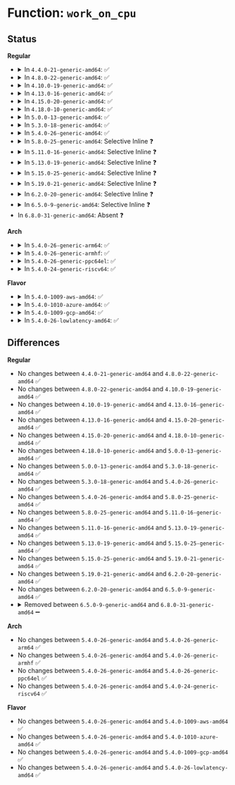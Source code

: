 # Function: <code>work_on_cpu</code>

## Status
<b>Regular</b>
<ul>
<li>
<details>
<summary>In <code>4.4.0-21-generic-amd64</code>: ✅</summary>

```c
long int work_on_cpu(int cpu, long int (*)(void *) fn, void * arg)
```

```json
{
  "name": "work_on_cpu",
  "collision_type": "Unique Global",
  "inline_type": "No",
  "funcs": [
    {
      "addr": 18446744071579480096,
      "name": "work_on_cpu",
      "external": true,
      "loc": "kernel/workqueue.c:4610",
      "file": "kernel/workqueue.c",
      "inline": "seen, unknown",
      "caller_inline": [],
      "caller_func": [
        "arch/x86/kernel/acpi/cstate.c:acpi_processor_ffh_cstate_probe",
        "drivers/pci/pci-driver.c:pci_device_probe",
        "drivers/acpi/processor_throttling.c:acpi_processor_set_throttling",
        "drivers/acpi/processor_throttling.c:acpi_processor_set_throttling",
        "drivers/cpufreq/powernow-k8.c:powernowk8_target"
      ]
    }
  ],
  "symbols": [
    {
      "addr": 18446744071579480096,
      "name": "work_on_cpu",
      "section": ".text",
      "bind": "STB_GLOBAL",
      "size": 143
    }
  ]
}
```
</details>
</li>
<li>
<details>
<summary>In <code>4.8.0-22-generic-amd64</code>: ✅</summary>

```c
long int work_on_cpu(int cpu, long int (*)(void *) fn, void * arg)
```

```json
{
  "name": "work_on_cpu",
  "collision_type": "Unique Global",
  "inline_type": "No",
  "funcs": [
    {
      "addr": 18446744071579493920,
      "name": "work_on_cpu",
      "external": true,
      "loc": "kernel/workqueue.c:4698",
      "file": "kernel/workqueue.c",
      "inline": "seen, unknown",
      "caller_inline": [],
      "caller_func": [
        "arch/x86/kernel/acpi/cstate.c:acpi_processor_ffh_cstate_probe",
        "drivers/pci/pci-driver.c:pci_device_probe",
        "drivers/acpi/processor_throttling.c:acpi_processor_set_throttling",
        "drivers/acpi/processor_throttling.c:acpi_processor_set_throttling",
        "drivers/cpufreq/powernow-k8.c:powernowk8_target"
      ]
    }
  ],
  "symbols": [
    {
      "addr": 18446744071579493920,
      "name": "work_on_cpu",
      "section": ".text",
      "bind": "STB_GLOBAL",
      "size": 143
    }
  ]
}
```
</details>
</li>
<li>
<details>
<summary>In <code>4.10.0-19-generic-amd64</code>: ✅</summary>

```c
long int work_on_cpu(int cpu, long int (*)(void *) fn, void * arg)
```

```json
{
  "name": "work_on_cpu",
  "collision_type": "Unique Global",
  "inline_type": "No",
  "funcs": [
    {
      "addr": 18446744071579513344,
      "name": "work_on_cpu",
      "external": true,
      "loc": "kernel/workqueue.c:4728",
      "file": "kernel/workqueue.c",
      "inline": "seen, unknown",
      "caller_inline": [],
      "caller_func": [
        "arch/x86/kernel/acpi/cstate.c:acpi_processor_ffh_cstate_probe",
        "drivers/pci/pci-driver.c:pci_device_probe",
        "drivers/acpi/processor_throttling.c:acpi_processor_set_throttling",
        "drivers/acpi/processor_throttling.c:acpi_processor_set_throttling",
        "drivers/cpufreq/powernow-k8.c:powernowk8_target"
      ]
    }
  ],
  "symbols": [
    {
      "addr": 18446744071579513344,
      "name": "work_on_cpu",
      "section": ".text",
      "bind": "STB_GLOBAL",
      "size": 143
    }
  ]
}
```
</details>
</li>
<li>
<details>
<summary>In <code>4.13.0-16-generic-amd64</code>: ✅</summary>

```c
long int work_on_cpu(int cpu, long int (*)(void *) fn, void * arg)
```

```json
{
  "name": "work_on_cpu",
  "collision_type": "Unique Global",
  "inline_type": "No",
  "funcs": [
    {
      "addr": 18446744071579501792,
      "name": "work_on_cpu",
      "external": true,
      "loc": "kernel/workqueue.c:4748",
      "file": "kernel/workqueue.c",
      "inline": "seen, unknown",
      "caller_inline": [],
      "caller_func": [
        "arch/x86/kernel/acpi/cstate.c:acpi_processor_ffh_cstate_probe",
        "kernel/workqueue.c:work_on_cpu_safe",
        "drivers/pci/pci-driver.c:pci_device_probe",
        "drivers/acpi/processor_throttling.c:call_on_cpu",
        "drivers/cpufreq/powernow-k8.c:powernowk8_target"
      ]
    }
  ],
  "symbols": [
    {
      "addr": 18446744071579501792,
      "name": "work_on_cpu",
      "section": ".text",
      "bind": "STB_GLOBAL",
      "size": 133
    }
  ]
}
```
</details>
</li>
<li>
<details>
<summary>In <code>4.15.0-20-generic-amd64</code>: ✅</summary>

```c
long int work_on_cpu(int cpu, long int (*)(void *) fn, void * arg)
```

```json
{
  "name": "work_on_cpu",
  "collision_type": "Unique Global",
  "inline_type": "No",
  "funcs": [
    {
      "addr": 18446744071579527808,
      "name": "work_on_cpu",
      "external": true,
      "loc": "kernel/workqueue.c:4774",
      "file": "kernel/workqueue.c",
      "inline": "seen, unknown",
      "caller_inline": [],
      "caller_func": [
        "arch/x86/kernel/acpi/cstate.c:acpi_processor_ffh_cstate_probe",
        "kernel/workqueue.c:work_on_cpu_safe",
        "drivers/pci/pci-driver.c:pci_device_probe",
        "drivers/acpi/processor_throttling.c:call_on_cpu",
        "drivers/cpufreq/powernow-k8.c:powernowk8_target"
      ]
    }
  ],
  "symbols": [
    {
      "addr": 18446744071579527808,
      "name": "work_on_cpu",
      "section": ".text",
      "bind": "STB_GLOBAL",
      "size": 133
    }
  ]
}
```
</details>
</li>
<li>
<details>
<summary>In <code>4.18.0-10-generic-amd64</code>: ✅</summary>

```c
long int work_on_cpu(int cpu, long int (*)(void *) fn, void * arg)
```

```json
{
  "name": "work_on_cpu",
  "collision_type": "Unique Global",
  "inline_type": "No",
  "funcs": [
    {
      "addr": 18446744071579555600,
      "name": "work_on_cpu",
      "external": true,
      "loc": "kernel/workqueue.c:4891",
      "file": "kernel/workqueue.c",
      "inline": "seen, unknown",
      "caller_inline": [],
      "caller_func": [
        "arch/x86/kernel/acpi/cstate.c:acpi_processor_ffh_cstate_probe",
        "kernel/workqueue.c:work_on_cpu_safe",
        "drivers/pci/pci-driver.c:pci_device_probe",
        "drivers/cpufreq/powernow-k8.c:powernowk8_target"
      ]
    }
  ],
  "symbols": [
    {
      "addr": 18446744071579555600,
      "name": "work_on_cpu",
      "section": ".text",
      "bind": "STB_GLOBAL",
      "size": 135
    }
  ]
}
```
</details>
</li>
<li>
<details>
<summary>In <code>5.0.0-13-generic-amd64</code>: ✅</summary>

```c
long int work_on_cpu(int cpu, long int (*)(void *) fn, void * arg)
```

```json
{
  "name": "work_on_cpu",
  "collision_type": "Unique Global",
  "inline_type": "No",
  "funcs": [
    {
      "addr": 18446744071579593216,
      "name": "work_on_cpu",
      "external": true,
      "loc": "kernel/workqueue.c:4914",
      "file": "kernel/workqueue.c",
      "inline": "seen, unknown",
      "caller_inline": [],
      "caller_func": [
        "arch/x86/kernel/acpi/cstate.c:acpi_processor_ffh_cstate_probe",
        "kernel/workqueue.c:work_on_cpu_safe",
        "drivers/pci/pci-driver.c:pci_device_probe",
        "drivers/cpufreq/powernow-k8.c:powernowk8_target"
      ]
    }
  ],
  "symbols": [
    {
      "addr": 18446744071579593216,
      "name": "work_on_cpu",
      "section": ".text",
      "bind": "STB_GLOBAL",
      "size": 135
    }
  ]
}
```
</details>
</li>
<li>
<details>
<summary>In <code>5.3.0-18-generic-amd64</code>: ✅</summary>

```c
long int work_on_cpu(int cpu, long int (*)(void *) fn, void * arg)
```

```json
{
  "name": "work_on_cpu",
  "collision_type": "Unique Global",
  "inline_type": "No",
  "funcs": [
    {
      "addr": 18446744071579618896,
      "name": "work_on_cpu",
      "external": true,
      "loc": "kernel/workqueue.c:5059",
      "file": "kernel/workqueue.c",
      "inline": "seen, unknown",
      "caller_inline": [],
      "caller_func": [
        "arch/x86/kernel/acpi/cstate.c:acpi_processor_ffh_cstate_probe",
        "kernel/workqueue.c:work_on_cpu_safe",
        "drivers/pci/pci-driver.c:pci_device_probe",
        "drivers/cpufreq/powernow-k8.c:powernowk8_target"
      ]
    }
  ],
  "symbols": [
    {
      "addr": 18446744071579618896,
      "name": "work_on_cpu",
      "section": ".text",
      "bind": "STB_GLOBAL",
      "size": 131
    }
  ]
}
```
</details>
</li>
<li>
<details>
<summary>In <code>5.4.0-26-generic-amd64</code>: ✅</summary>

```c
long int work_on_cpu(int cpu, long int (*)(void *) fn, void * arg)
```

```json
{
  "name": "work_on_cpu",
  "collision_type": "Unique Global",
  "inline_type": "No",
  "funcs": [
    {
      "addr": 18446744071579642576,
      "name": "work_on_cpu",
      "external": true,
      "loc": "kernel/workqueue.c:5093",
      "file": "kernel/workqueue.c",
      "inline": "seen, unknown",
      "caller_inline": [],
      "caller_func": [
        "arch/x86/kernel/acpi/cstate.c:acpi_processor_ffh_cstate_probe",
        "kernel/workqueue.c:work_on_cpu_safe",
        "drivers/pci/pci-driver.c:pci_device_probe",
        "drivers/cpufreq/powernow-k8.c:powernowk8_target"
      ]
    }
  ],
  "symbols": [
    {
      "addr": 18446744071579642576,
      "name": "work_on_cpu",
      "section": ".text",
      "bind": "STB_GLOBAL",
      "size": 131
    }
  ]
}
```
</details>
</li>
<li>
<details>
<summary>In <code>5.8.0-25-generic-amd64</code>: Selective Inline ❓</summary>

```c
long int work_on_cpu(int cpu, long int (*)(void *) fn, void * arg)
```

```json
{
  "name": "work_on_cpu",
  "collision_type": "Unique Global",
  "inline_type": "Selective",
  "funcs": [
    {
      "addr": 18446744071579673196,
      "name": "work_on_cpu",
      "external": true,
      "loc": "kernel/workqueue.c:5116",
      "file": "kernel/workqueue.c",
      "inline": "not declared, inlined",
      "caller_inline": [
        "kernel/workqueue.c:work_on_cpu_safe"
      ],
      "caller_func": [
        "arch/x86/kernel/acpi/cstate.c:acpi_processor_ffh_cstate_probe",
        "drivers/pci/pci-driver.c:pci_call_probe",
        "drivers/acpi/processor_throttling.c:__acpi_processor_set_throttling",
        "drivers/acpi/processor_throttling.c:__acpi_processor_set_throttling",
        "drivers/acpi/processor_throttling.c:acpi_processor_get_throttling",
        "drivers/cpufreq/powernow-k8.c:powernowk8_target"
      ]
    }
  ],
  "symbols": [
    {
      "addr": 18446744071579669488,
      "name": "work_on_cpu",
      "section": ".text",
      "bind": "STB_GLOBAL",
      "size": 129
    }
  ]
}
```
</details>
</li>
<li>
<details>
<summary>In <code>5.11.0-16-generic-amd64</code>: Selective Inline ❓</summary>

```c
long int work_on_cpu(int cpu, long int (*)(void *) fn, void * arg)
```

```json
{
  "name": "work_on_cpu",
  "collision_type": "Unique Global",
  "inline_type": "Selective",
  "funcs": [
    {
      "addr": 18446744071579653020,
      "name": "work_on_cpu",
      "external": true,
      "loc": "kernel/workqueue.c:5137",
      "file": "kernel/workqueue.c",
      "inline": "not declared, inlined",
      "caller_inline": [
        "kernel/workqueue.c:work_on_cpu_safe"
      ],
      "caller_func": [
        "arch/x86/kernel/acpi/cstate.c:acpi_processor_ffh_cstate_probe",
        "drivers/pci/pci-driver.c:pci_call_probe",
        "drivers/acpi/processor_throttling.c:__acpi_processor_set_throttling",
        "drivers/acpi/processor_throttling.c:__acpi_processor_set_throttling",
        "drivers/acpi/processor_throttling.c:acpi_processor_get_throttling",
        "drivers/cpufreq/powernow-k8.c:powernowk8_target"
      ]
    }
  ],
  "symbols": [
    {
      "addr": 18446744071579649328,
      "name": "work_on_cpu",
      "section": ".text",
      "bind": "STB_GLOBAL",
      "size": 129
    }
  ]
}
```
</details>
</li>
<li>
<details>
<summary>In <code>5.13.0-19-generic-amd64</code>: Selective Inline ❓</summary>

```c
long int work_on_cpu(int cpu, long int (*)(void *) fn, void * arg)
```

```json
{
  "name": "work_on_cpu",
  "collision_type": "Unique Global",
  "inline_type": "Selective",
  "funcs": [
    {
      "addr": 18446744071579659404,
      "name": "work_on_cpu",
      "external": true,
      "loc": "kernel/workqueue.c:5144",
      "file": "kernel/workqueue.c",
      "inline": "not declared, inlined",
      "caller_inline": [
        "kernel/workqueue.c:work_on_cpu_safe"
      ],
      "caller_func": [
        "arch/x86/kernel/acpi/cstate.c:acpi_processor_ffh_cstate_probe",
        "drivers/pci/pci-driver.c:pci_device_probe",
        "drivers/acpi/processor_throttling.c:__acpi_processor_set_throttling",
        "drivers/acpi/processor_throttling.c:__acpi_processor_set_throttling",
        "drivers/acpi/processor_throttling.c:acpi_processor_get_throttling",
        "drivers/cpufreq/powernow-k8.c:powernowk8_target"
      ]
    }
  ],
  "symbols": [
    {
      "addr": 18446744071579655616,
      "name": "work_on_cpu",
      "section": ".text",
      "bind": "STB_GLOBAL",
      "size": 129
    }
  ]
}
```
</details>
</li>
<li>
<details>
<summary>In <code>5.15.0-25-generic-amd64</code>: Selective Inline ❓</summary>

```c
long int work_on_cpu(int cpu, long int (*)(void *) fn, void * arg)
```

```json
{
  "name": "work_on_cpu",
  "collision_type": "Unique Global",
  "inline_type": "Selective",
  "funcs": [
    {
      "addr": 18446744071579736380,
      "name": "work_on_cpu",
      "external": true,
      "loc": "kernel/workqueue.c:5197",
      "file": "kernel/workqueue.c",
      "inline": "not declared, inlined",
      "caller_inline": [
        "kernel/workqueue.c:work_on_cpu_safe"
      ],
      "caller_func": [
        "arch/x86/kernel/acpi/cstate.c:acpi_processor_ffh_cstate_probe",
        "drivers/pci/pci-driver.c:pci_device_probe",
        "drivers/acpi/processor_throttling.c:__acpi_processor_set_throttling",
        "drivers/acpi/processor_throttling.c:__acpi_processor_set_throttling",
        "drivers/acpi/processor_throttling.c:acpi_processor_get_throttling",
        "drivers/cpufreq/powernow-k8.c:powernowk8_target"
      ]
    }
  ],
  "symbols": [
    {
      "addr": 18446744071579732640,
      "name": "work_on_cpu",
      "section": ".text",
      "bind": "STB_GLOBAL",
      "size": 129
    }
  ]
}
```
</details>
</li>
<li>
<details>
<summary>In <code>5.19.0-21-generic-amd64</code>: Selective Inline ❓</summary>

```c
long int work_on_cpu(int cpu, long int (*)(void *) fn, void * arg)
```

```json
{
  "name": "work_on_cpu",
  "collision_type": "Unique Global",
  "inline_type": "Selective",
  "funcs": [
    {
      "addr": 18446744071579842090,
      "name": "work_on_cpu",
      "external": true,
      "loc": "kernel/workqueue.c:5182",
      "file": "kernel/workqueue.c",
      "inline": "not declared, inlined",
      "caller_inline": [
        "kernel/workqueue.c:work_on_cpu_safe"
      ],
      "caller_func": [
        "arch/x86/kernel/acpi/cstate.c:acpi_processor_ffh_cstate_probe",
        "drivers/pci/pci-driver.c:pci_call_probe",
        "drivers/acpi/processor_throttling.c:__acpi_processor_set_throttling",
        "drivers/acpi/processor_throttling.c:__acpi_processor_set_throttling",
        "drivers/acpi/processor_throttling.c:acpi_processor_get_throttling",
        "drivers/cpufreq/powernow-k8.c:powernowk8_target"
      ]
    }
  ],
  "symbols": [
    {
      "addr": 18446744071579841776,
      "name": "work_on_cpu",
      "section": ".text",
      "bind": "STB_GLOBAL",
      "size": 139
    }
  ]
}
```
</details>
</li>
<li>
<details>
<summary>In <code>6.2.0-20-generic-amd64</code>: Selective Inline ❓</summary>

```c
long int work_on_cpu(int cpu, long int (*)(void *) fn, void * arg)
```

```json
{
  "name": "work_on_cpu",
  "collision_type": "Unique Global",
  "inline_type": "Selective",
  "funcs": [
    {
      "addr": 18446744071579979882,
      "name": "work_on_cpu",
      "external": true,
      "loc": "kernel/workqueue.c:5191",
      "file": "kernel/workqueue.c",
      "inline": "not declared, inlined",
      "caller_inline": [
        "kernel/workqueue.c:work_on_cpu_safe"
      ],
      "caller_func": [
        "arch/x86/kernel/acpi/cstate.c:acpi_processor_ffh_cstate_probe",
        "drivers/pci/pci-driver.c:pci_call_probe",
        "drivers/acpi/processor_throttling.c:__acpi_processor_set_throttling",
        "drivers/acpi/processor_throttling.c:__acpi_processor_set_throttling",
        "drivers/acpi/processor_throttling.c:acpi_processor_get_throttling",
        "drivers/cpufreq/powernow-k8.c:powernowk8_target"
      ]
    }
  ],
  "symbols": [
    {
      "addr": 18446744071579974656,
      "name": "work_on_cpu",
      "section": ".text",
      "bind": "STB_GLOBAL",
      "size": 139
    }
  ]
}
```
</details>
</li>
<li>
<details>
<summary>In <code>6.5.0-9-generic-amd64</code>: Selective Inline ❓</summary>

```c
long int work_on_cpu(int cpu, long int (*)(void *) fn, void * arg)
```

```json
{
  "name": "work_on_cpu",
  "collision_type": "Unique Global",
  "inline_type": "Selective",
  "funcs": [
    {
      "addr": 18446744071580028986,
      "name": "work_on_cpu",
      "external": true,
      "loc": "kernel/workqueue.c:5584",
      "file": "kernel/workqueue.c",
      "inline": "not declared, inlined",
      "caller_inline": [
        "kernel/workqueue.c:work_on_cpu_safe"
      ],
      "caller_func": [
        "arch/x86/kernel/acpi/cstate.c:acpi_processor_ffh_cstate_probe",
        "kernel/cpu.c:cpu_down_maps_locked",
        "drivers/pci/pci-driver.c:pci_call_probe",
        "drivers/acpi/processor_throttling.c:__acpi_processor_set_throttling",
        "drivers/acpi/processor_throttling.c:__acpi_processor_set_throttling",
        "drivers/acpi/processor_throttling.c:acpi_processor_get_throttling",
        "drivers/cpufreq/powernow-k8.c:powernowk8_target"
      ]
    }
  ],
  "symbols": [
    {
      "addr": 18446744071580025792,
      "name": "work_on_cpu",
      "section": ".text",
      "bind": "STB_GLOBAL",
      "size": 139
    }
  ]
}
```
</details>
</li>
<li>
In <code>6.8.0-31-generic-amd64</code>: Absent ❓
</li>
</ul>
<b>Arch</b>
<ul>
<li>
<details>
<summary>In <code>5.4.0-26-generic-arm64</code>: ✅</summary>

```c
long int work_on_cpu(int cpu, long int (*)(void *) fn, void * arg)
```

```json
{
  "name": "work_on_cpu",
  "collision_type": "Unique Global",
  "inline_type": "No",
  "funcs": [
    {
      "addr": 18446603336490809480,
      "name": "work_on_cpu",
      "external": true,
      "loc": "kernel/workqueue.c:5093",
      "file": "kernel/workqueue.c",
      "inline": "seen, unknown",
      "caller_inline": [],
      "caller_func": [
        "kernel/workqueue.c:work_on_cpu_safe",
        "drivers/pci/pci-driver.c:pci_device_probe"
      ]
    }
  ],
  "symbols": [
    {
      "addr": 18446603336490809480,
      "name": "work_on_cpu",
      "section": ".text",
      "bind": "STB_GLOBAL",
      "size": 156
    }
  ]
}
```
</details>
</li>
<li>
<details>
<summary>In <code>5.4.0-26-generic-armhf</code>: ✅</summary>

```c
long int work_on_cpu(int cpu, long int (*)(void *) fn, void * arg)
```

```json
{
  "name": "work_on_cpu",
  "collision_type": "Unique Global",
  "inline_type": "No",
  "funcs": [
    {
      "addr": 3224844404,
      "name": "work_on_cpu",
      "external": true,
      "loc": "kernel/workqueue.c:5093",
      "file": "kernel/workqueue.c",
      "inline": "seen, unknown",
      "caller_inline": [],
      "caller_func": [
        "kernel/workqueue.c:work_on_cpu_safe"
      ]
    }
  ],
  "symbols": [
    {
      "addr": 3224844404,
      "name": "work_on_cpu",
      "section": ".text",
      "bind": "STB_GLOBAL",
      "size": 172
    }
  ]
}
```
</details>
</li>
<li>
<details>
<summary>In <code>5.4.0-26-generic-ppc64el</code>: ✅</summary>

```c
long int work_on_cpu(int cpu, long int (*)(void *) fn, void * arg)
```

```json
{
  "name": "work_on_cpu",
  "collision_type": "Unique Global",
  "inline_type": "No",
  "funcs": [
    {
      "addr": 13835058055283645440,
      "name": "work_on_cpu",
      "external": true,
      "loc": "kernel/workqueue.c:5093",
      "file": "kernel/workqueue.c",
      "inline": "seen, unknown",
      "caller_inline": [],
      "caller_func": [
        "kernel/workqueue.c:work_on_cpu_safe",
        "drivers/pci/pci-driver.c:pci_device_probe"
      ]
    }
  ],
  "symbols": [
    {
      "addr": 13835058055283645440,
      "name": "work_on_cpu",
      "section": ".text",
      "bind": "STB_GLOBAL",
      "size": 180
    }
  ]
}
```
</details>
</li>
<li>
<details>
<summary>In <code>5.4.0-24-generic-riscv64</code>: ✅</summary>

```c
long int work_on_cpu(int cpu, long int (*)(void *) fn, void * arg)
```

```json
{
  "name": "work_on_cpu",
  "collision_type": "Unique Global",
  "inline_type": "No",
  "funcs": [
    {
      "addr": 18446743936271484856,
      "name": "work_on_cpu",
      "external": true,
      "loc": "kernel/workqueue.c:5093",
      "file": "kernel/workqueue.c",
      "inline": "seen, unknown",
      "caller_inline": [],
      "caller_func": [
        "kernel/workqueue.c:work_on_cpu_safe"
      ]
    }
  ],
  "symbols": [
    {
      "addr": 18446743936271484856,
      "name": "work_on_cpu",
      "section": ".text",
      "bind": "STB_GLOBAL",
      "size": 152
    }
  ]
}
```
</details>
</li>
</ul>
<b>Flavor</b>
<ul>
<li>
<details>
<summary>In <code>5.4.0-1009-aws-amd64</code>: ✅</summary>

```c
long int work_on_cpu(int cpu, long int (*)(void *) fn, void * arg)
```

```json
{
  "name": "work_on_cpu",
  "collision_type": "Unique Global",
  "inline_type": "No",
  "funcs": [
    {
      "addr": 18446744071579618880,
      "name": "work_on_cpu",
      "external": true,
      "loc": "kernel/workqueue.c:5093",
      "file": "kernel/workqueue.c",
      "inline": "seen, unknown",
      "caller_inline": [],
      "caller_func": [
        "arch/x86/kernel/acpi/cstate.c:acpi_processor_ffh_cstate_probe",
        "kernel/workqueue.c:work_on_cpu_safe",
        "drivers/pci/pci-driver.c:pci_device_probe",
        "drivers/cpufreq/powernow-k8.c:powernowk8_target"
      ]
    }
  ],
  "symbols": [
    {
      "addr": 18446744071579618880,
      "name": "work_on_cpu",
      "section": ".text",
      "bind": "STB_GLOBAL",
      "size": 131
    }
  ]
}
```
</details>
</li>
<li>
<details>
<summary>In <code>5.4.0-1010-azure-amd64</code>: ✅</summary>

```c
long int work_on_cpu(int cpu, long int (*)(void *) fn, void * arg)
```

```json
{
  "name": "work_on_cpu",
  "collision_type": "Unique Global",
  "inline_type": "No",
  "funcs": [
    {
      "addr": 18446744071579547264,
      "name": "work_on_cpu",
      "external": true,
      "loc": "kernel/workqueue.c:5093",
      "file": "kernel/workqueue.c",
      "inline": "seen, unknown",
      "caller_inline": [],
      "caller_func": [
        "arch/x86/kernel/acpi/cstate.c:acpi_processor_ffh_cstate_probe",
        "kernel/workqueue.c:work_on_cpu_safe",
        "drivers/pci/pci-driver.c:pci_device_probe",
        "drivers/cpufreq/powernow-k8.c:powernowk8_target"
      ]
    }
  ],
  "symbols": [
    {
      "addr": 18446744071579547264,
      "name": "work_on_cpu",
      "section": ".text",
      "bind": "STB_GLOBAL",
      "size": 131
    }
  ]
}
```
</details>
</li>
<li>
<details>
<summary>In <code>5.4.0-1009-gcp-amd64</code>: ✅</summary>

```c
long int work_on_cpu(int cpu, long int (*)(void *) fn, void * arg)
```

```json
{
  "name": "work_on_cpu",
  "collision_type": "Unique Global",
  "inline_type": "No",
  "funcs": [
    {
      "addr": 18446744071579616160,
      "name": "work_on_cpu",
      "external": true,
      "loc": "kernel/workqueue.c:5093",
      "file": "kernel/workqueue.c",
      "inline": "seen, unknown",
      "caller_inline": [],
      "caller_func": [
        "arch/x86/kernel/acpi/cstate.c:acpi_processor_ffh_cstate_probe",
        "kernel/workqueue.c:work_on_cpu_safe",
        "drivers/pci/pci-driver.c:pci_device_probe",
        "drivers/cpufreq/powernow-k8.c:powernowk8_target"
      ]
    }
  ],
  "symbols": [
    {
      "addr": 18446744071579616160,
      "name": "work_on_cpu",
      "section": ".text",
      "bind": "STB_GLOBAL",
      "size": 131
    }
  ]
}
```
</details>
</li>
<li>
<details>
<summary>In <code>5.4.0-26-lowlatency-amd64</code>: ✅</summary>

```c
long int work_on_cpu(int cpu, long int (*)(void *) fn, void * arg)
```

```json
{
  "name": "work_on_cpu",
  "collision_type": "Unique Global",
  "inline_type": "No",
  "funcs": [
    {
      "addr": 18446744071579649744,
      "name": "work_on_cpu",
      "external": true,
      "loc": "kernel/workqueue.c:5093",
      "file": "kernel/workqueue.c",
      "inline": "seen, unknown",
      "caller_inline": [],
      "caller_func": [
        "arch/x86/kernel/acpi/cstate.c:acpi_processor_ffh_cstate_probe",
        "kernel/workqueue.c:work_on_cpu_safe",
        "drivers/pci/pci-driver.c:pci_device_probe",
        "drivers/cpufreq/powernow-k8.c:powernowk8_target"
      ]
    }
  ],
  "symbols": [
    {
      "addr": 18446744071579649744,
      "name": "work_on_cpu",
      "section": ".text",
      "bind": "STB_GLOBAL",
      "size": 131
    }
  ]
}
```
</details>
</li>
</ul>

## Differences
<b>Regular</b>
<ul>
<li>
No changes between <code>4.4.0-21-generic-amd64</code> and <code>4.8.0-22-generic-amd64</code> ✅
</li>
<li>
No changes between <code>4.8.0-22-generic-amd64</code> and <code>4.10.0-19-generic-amd64</code> ✅
</li>
<li>
No changes between <code>4.10.0-19-generic-amd64</code> and <code>4.13.0-16-generic-amd64</code> ✅
</li>
<li>
No changes between <code>4.13.0-16-generic-amd64</code> and <code>4.15.0-20-generic-amd64</code> ✅
</li>
<li>
No changes between <code>4.15.0-20-generic-amd64</code> and <code>4.18.0-10-generic-amd64</code> ✅
</li>
<li>
No changes between <code>4.18.0-10-generic-amd64</code> and <code>5.0.0-13-generic-amd64</code> ✅
</li>
<li>
No changes between <code>5.0.0-13-generic-amd64</code> and <code>5.3.0-18-generic-amd64</code> ✅
</li>
<li>
No changes between <code>5.3.0-18-generic-amd64</code> and <code>5.4.0-26-generic-amd64</code> ✅
</li>
<li>
No changes between <code>5.4.0-26-generic-amd64</code> and <code>5.8.0-25-generic-amd64</code> ✅
</li>
<li>
No changes between <code>5.8.0-25-generic-amd64</code> and <code>5.11.0-16-generic-amd64</code> ✅
</li>
<li>
No changes between <code>5.11.0-16-generic-amd64</code> and <code>5.13.0-19-generic-amd64</code> ✅
</li>
<li>
No changes between <code>5.13.0-19-generic-amd64</code> and <code>5.15.0-25-generic-amd64</code> ✅
</li>
<li>
No changes between <code>5.15.0-25-generic-amd64</code> and <code>5.19.0-21-generic-amd64</code> ✅
</li>
<li>
No changes between <code>5.19.0-21-generic-amd64</code> and <code>6.2.0-20-generic-amd64</code> ✅
</li>
<li>
No changes between <code>6.2.0-20-generic-amd64</code> and <code>6.5.0-9-generic-amd64</code> ✅
</li>
<li>
<details>
<summary>Removed between <code>6.5.0-9-generic-amd64</code> and <code>6.8.0-31-generic-amd64</code> ➖</summary>

```c
long int work_on_cpu(int cpu, long int (*)(void *) fn, void * arg)
```
</details>
</li>
</ul>
<b>Arch</b>
<ul>
<li>
No changes between <code>5.4.0-26-generic-amd64</code> and <code>5.4.0-26-generic-arm64</code> ✅
</li>
<li>
No changes between <code>5.4.0-26-generic-amd64</code> and <code>5.4.0-26-generic-armhf</code> ✅
</li>
<li>
No changes between <code>5.4.0-26-generic-amd64</code> and <code>5.4.0-26-generic-ppc64el</code> ✅
</li>
<li>
No changes between <code>5.4.0-26-generic-amd64</code> and <code>5.4.0-24-generic-riscv64</code> ✅
</li>
</ul>
<b>Flavor</b>
<ul>
<li>
No changes between <code>5.4.0-26-generic-amd64</code> and <code>5.4.0-1009-aws-amd64</code> ✅
</li>
<li>
No changes between <code>5.4.0-26-generic-amd64</code> and <code>5.4.0-1010-azure-amd64</code> ✅
</li>
<li>
No changes between <code>5.4.0-26-generic-amd64</code> and <code>5.4.0-1009-gcp-amd64</code> ✅
</li>
<li>
No changes between <code>5.4.0-26-generic-amd64</code> and <code>5.4.0-26-lowlatency-amd64</code> ✅
</li>
</ul>
